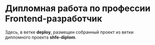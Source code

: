 # Дипломная работа по профессии Frontend-разработчик

Здесь, в ветке **deploy**, размещен собранный проект из ветки дипломного проекта **shfe-diplom**. 